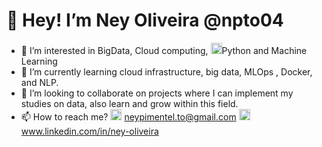 # 👋 Hey! I’m Ney Oliveira @npto04
- 👀 I’m interested in BigData, Cloud computing, <img src="https://user-images.githubusercontent.com/22087488/176286333-d1a6a12e-cc75-4ae6-9414-1cb2a4dfa9e2.png" height="18" width="18"/>Python and Machine Learning
- 🌱 I’m currently learning cloud infrastructure, big data, MLOps , Docker, and NLP.
- 💞️ I’m looking to collaborate on projects where I can implement my studies on data, also learn and grow within this field.
- 📫 How to reach me? <img src="https://user-images.githubusercontent.com/22087488/176299918-4b9e9c59-2284-4d9e-bc40-dff77f33d9bd.png" height="18" width="18"/> neypimentel.to@gmail.com <img src="https://user-images.githubusercontent.com/22087488/176286420-f08f3a0c-916d-4ac8-9bc0-479d98fa9123.png" height="18" width="18"/>
 www.linkedin.com/in/ney-oliveira

